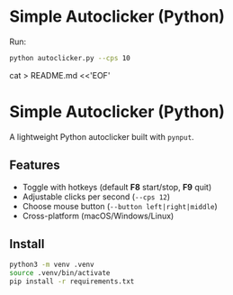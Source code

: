 # Simple Autoclicker (Python)

Run:

```bash
python autoclicker.py --cps 10
```
cat > README.md <<'EOF'
# Simple Autoclicker (Python)

A lightweight Python autoclicker built with `pynput`.

## Features
- Toggle with hotkeys (default **F8** start/stop, **F9** quit)
- Adjustable clicks per second (`--cps 12`)
- Choose mouse button (`--button left|right|middle`)
- Cross-platform (macOS/Windows/Linux)

## Install
```bash
python3 -m venv .venv
source .venv/bin/activate
pip install -r requirements.txt
